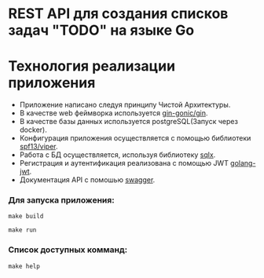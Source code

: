 # REST API для создания списков задач "TODO" на языке Go


# Технология реализации приложения
- Приложение написано следуя принципу Чистой Архитектуры.
- В качестве web феймворка используется <a href="https://github.com/gin-gonic/gin">gin-gonic/gin</a>.
- В качестве базы данных используется postgreSQL(Запуск через docker).
- Конфигурация приложения осуществляется с помощью библиотеки <a href="https://github.com/spf13/viper">spf13/viper</a>.
- Работа с БД осуществляется, используя библиотеку <a href="https://github.com/jmoiron/sqlx">sqlx</a>.
- Регистрация и аутентификация реализована с помощью JWT <a href="https://github.com/golang-jwt/jwt">golang-jwt</a>.
- Документация API с помошью <a href="https://github.com/swaggo/swag">swagger</a>.


### Для запуска приложения:

```
make build
```

```
make run
```

### Список доступных комманд: 

```
make help
```
